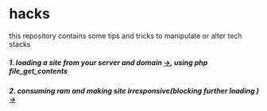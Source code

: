 # hacks
this repository contains some tips and tricks to manipulate or alter tech stacks

##### 1. loading a site from your server and domain [->](https://github.com/Spectre-ak/hacks/blob/main/mySite.php), using php file_get_contents
##### 2. consuming ram and making site irresponsive(blocking further loading ) [->](https://github.com/Spectre-ak/hacks/blob/main/inspectElement/eating_ram.js)
